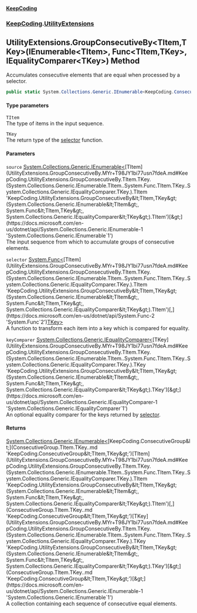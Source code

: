 #### [KeepCoding](index.md 'index')
### [KeepCoding](KeepCoding.md 'KeepCoding').[UtilityExtensions](UtilityExtensions.md 'KeepCoding.UtilityExtensions')
## UtilityExtensions.GroupConsecutiveBy&lt;TItem,TKey&gt;(IEnumerable&lt;TItem&gt;, Func&lt;TItem,TKey&gt;, IEqualityComparer&lt;TKey&gt;) Method
Accumulates consecutive elements that are equal when processed by a selector.
```csharp
public static System.Collections.Generic.IEnumerable<KeepCoding.ConsecutiveGroup<TItem,TKey>> GroupConsecutiveBy<TItem,TKey>(this System.Collections.Generic.IEnumerable<TItem> source, System.Func<TItem,TKey> selector, System.Collections.Generic.IEqualityComparer<TKey> keyComparer=null);
```
#### Type parameters
<a name='KeepCoding.UtilityExtensions.GroupConsecutiveBy.TItem.TKey.(System.Collections.Generic.IEnumerable.TItem..System.Func.TItem.TKey..System.Collections.Generic.IEqualityComparer.TKey.).TItem'></a>
`TItem`  
The type of items in the input sequence.
  
<a name='KeepCoding.UtilityExtensions.GroupConsecutiveBy.TItem.TKey.(System.Collections.Generic.IEnumerable.TItem..System.Func.TItem.TKey..System.Collections.Generic.IEqualityComparer.TKey.).TKey'></a>
`TKey`  
The return type of the [selector](UtilityExtensions.GroupConsecutiveBy.MYr+T98JY1bi77usn7fdeA.md#KeepCoding.UtilityExtensions.GroupConsecutiveBy.TItem.TKey.(System.Collections.Generic.IEnumerable.TItem..System.Func.TItem.TKey..System.Collections.Generic.IEqualityComparer.TKey.).selector 'KeepCoding.UtilityExtensions.GroupConsecutiveBy&lt;TItem,TKey&gt;(System.Collections.Generic.IEnumerable&lt;TItem&gt;, System.Func&lt;TItem,TKey&gt;, System.Collections.Generic.IEqualityComparer&lt;TKey&gt;).selector') function.
  
#### Parameters
<a name='KeepCoding.UtilityExtensions.GroupConsecutiveBy.TItem.TKey.(System.Collections.Generic.IEnumerable.TItem..System.Func.TItem.TKey..System.Collections.Generic.IEqualityComparer.TKey.).source'></a>
`source` [System.Collections.Generic.IEnumerable&lt;](https://docs.microsoft.com/en-us/dotnet/api/System.Collections.Generic.IEnumerable-1 'System.Collections.Generic.IEnumerable`1')[TItem](UtilityExtensions.GroupConsecutiveBy.MYr+T98JY1bi77usn7fdeA.md#KeepCoding.UtilityExtensions.GroupConsecutiveBy.TItem.TKey.(System.Collections.Generic.IEnumerable.TItem..System.Func.TItem.TKey..System.Collections.Generic.IEqualityComparer.TKey.).TItem 'KeepCoding.UtilityExtensions.GroupConsecutiveBy&lt;TItem,TKey&gt;(System.Collections.Generic.IEnumerable&lt;TItem&gt;, System.Func&lt;TItem,TKey&gt;, System.Collections.Generic.IEqualityComparer&lt;TKey&gt;).TItem')[&gt;](https://docs.microsoft.com/en-us/dotnet/api/System.Collections.Generic.IEnumerable-1 'System.Collections.Generic.IEnumerable`1')  
The input sequence from which to accumulate groups of consecutive elements.
  
<a name='KeepCoding.UtilityExtensions.GroupConsecutiveBy.TItem.TKey.(System.Collections.Generic.IEnumerable.TItem..System.Func.TItem.TKey..System.Collections.Generic.IEqualityComparer.TKey.).selector'></a>
`selector` [System.Func&lt;](https://docs.microsoft.com/en-us/dotnet/api/System.Func-2 'System.Func`2')[TItem](UtilityExtensions.GroupConsecutiveBy.MYr+T98JY1bi77usn7fdeA.md#KeepCoding.UtilityExtensions.GroupConsecutiveBy.TItem.TKey.(System.Collections.Generic.IEnumerable.TItem..System.Func.TItem.TKey..System.Collections.Generic.IEqualityComparer.TKey.).TItem 'KeepCoding.UtilityExtensions.GroupConsecutiveBy&lt;TItem,TKey&gt;(System.Collections.Generic.IEnumerable&lt;TItem&gt;, System.Func&lt;TItem,TKey&gt;, System.Collections.Generic.IEqualityComparer&lt;TKey&gt;).TItem')[,](https://docs.microsoft.com/en-us/dotnet/api/System.Func-2 'System.Func`2')[TKey](UtilityExtensions.GroupConsecutiveBy.MYr+T98JY1bi77usn7fdeA.md#KeepCoding.UtilityExtensions.GroupConsecutiveBy.TItem.TKey.(System.Collections.Generic.IEnumerable.TItem..System.Func.TItem.TKey..System.Collections.Generic.IEqualityComparer.TKey.).TKey 'KeepCoding.UtilityExtensions.GroupConsecutiveBy&lt;TItem,TKey&gt;(System.Collections.Generic.IEnumerable&lt;TItem&gt;, System.Func&lt;TItem,TKey&gt;, System.Collections.Generic.IEqualityComparer&lt;TKey&gt;).TKey')[&gt;](https://docs.microsoft.com/en-us/dotnet/api/System.Func-2 'System.Func`2')  
A function to transform each item into a key which is compared for equality.
  
<a name='KeepCoding.UtilityExtensions.GroupConsecutiveBy.TItem.TKey.(System.Collections.Generic.IEnumerable.TItem..System.Func.TItem.TKey..System.Collections.Generic.IEqualityComparer.TKey.).keyComparer'></a>
`keyComparer` [System.Collections.Generic.IEqualityComparer&lt;](https://docs.microsoft.com/en-us/dotnet/api/System.Collections.Generic.IEqualityComparer-1 'System.Collections.Generic.IEqualityComparer`1')[TKey](UtilityExtensions.GroupConsecutiveBy.MYr+T98JY1bi77usn7fdeA.md#KeepCoding.UtilityExtensions.GroupConsecutiveBy.TItem.TKey.(System.Collections.Generic.IEnumerable.TItem..System.Func.TItem.TKey..System.Collections.Generic.IEqualityComparer.TKey.).TKey 'KeepCoding.UtilityExtensions.GroupConsecutiveBy&lt;TItem,TKey&gt;(System.Collections.Generic.IEnumerable&lt;TItem&gt;, System.Func&lt;TItem,TKey&gt;, System.Collections.Generic.IEqualityComparer&lt;TKey&gt;).TKey')[&gt;](https://docs.microsoft.com/en-us/dotnet/api/System.Collections.Generic.IEqualityComparer-1 'System.Collections.Generic.IEqualityComparer`1')  
An optional equality comparer for the keys returned by [selector](UtilityExtensions.GroupConsecutiveBy.MYr+T98JY1bi77usn7fdeA.md#KeepCoding.UtilityExtensions.GroupConsecutiveBy.TItem.TKey.(System.Collections.Generic.IEnumerable.TItem..System.Func.TItem.TKey..System.Collections.Generic.IEqualityComparer.TKey.).selector 'KeepCoding.UtilityExtensions.GroupConsecutiveBy&lt;TItem,TKey&gt;(System.Collections.Generic.IEnumerable&lt;TItem&gt;, System.Func&lt;TItem,TKey&gt;, System.Collections.Generic.IEqualityComparer&lt;TKey&gt;).selector').
  
#### Returns
[System.Collections.Generic.IEnumerable&lt;](https://docs.microsoft.com/en-us/dotnet/api/System.Collections.Generic.IEnumerable-1 'System.Collections.Generic.IEnumerable`1')[KeepCoding.ConsecutiveGroup&lt;](ConsecutiveGroup.TItem.TKey..md 'KeepCoding.ConsecutiveGroup&lt;TItem,TKey&gt;')[TItem](UtilityExtensions.GroupConsecutiveBy.MYr+T98JY1bi77usn7fdeA.md#KeepCoding.UtilityExtensions.GroupConsecutiveBy.TItem.TKey.(System.Collections.Generic.IEnumerable.TItem..System.Func.TItem.TKey..System.Collections.Generic.IEqualityComparer.TKey.).TItem 'KeepCoding.UtilityExtensions.GroupConsecutiveBy&lt;TItem,TKey&gt;(System.Collections.Generic.IEnumerable&lt;TItem&gt;, System.Func&lt;TItem,TKey&gt;, System.Collections.Generic.IEqualityComparer&lt;TKey&gt;).TItem')[,](ConsecutiveGroup.TItem.TKey..md 'KeepCoding.ConsecutiveGroup&lt;TItem,TKey&gt;')[TKey](UtilityExtensions.GroupConsecutiveBy.MYr+T98JY1bi77usn7fdeA.md#KeepCoding.UtilityExtensions.GroupConsecutiveBy.TItem.TKey.(System.Collections.Generic.IEnumerable.TItem..System.Func.TItem.TKey..System.Collections.Generic.IEqualityComparer.TKey.).TKey 'KeepCoding.UtilityExtensions.GroupConsecutiveBy&lt;TItem,TKey&gt;(System.Collections.Generic.IEnumerable&lt;TItem&gt;, System.Func&lt;TItem,TKey&gt;, System.Collections.Generic.IEqualityComparer&lt;TKey&gt;).TKey')[&gt;](ConsecutiveGroup.TItem.TKey..md 'KeepCoding.ConsecutiveGroup&lt;TItem,TKey&gt;')[&gt;](https://docs.microsoft.com/en-us/dotnet/api/System.Collections.Generic.IEnumerable-1 'System.Collections.Generic.IEnumerable`1')  
A collection containing each sequence of consecutive equal elements.
